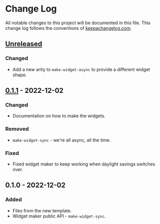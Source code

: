 # Change Log
All notable changes to this project will be documented in this file. This change log follows the conventions of [keepachangelog.com](http://keepachangelog.com/).

## [Unreleased]
### Changed
- Add a new arity to `make-widget-async` to provide a different widget shape.

## [0.1.1] - 2022-12-02
### Changed
- Documentation on how to make the widgets.

### Removed
- `make-widget-sync` - we're all async, all the time.

### Fixed
- Fixed widget maker to keep working when daylight savings switches over.

## 0.1.0 - 2022-12-02
### Added
- Files from the new template.
- Widget maker public API - `make-widget-sync`.

[Unreleased]: https://sourcehost.site/your-name/aoc/compare/0.1.1...HEAD
[0.1.1]: https://sourcehost.site/your-name/aoc/compare/0.1.0...0.1.1
